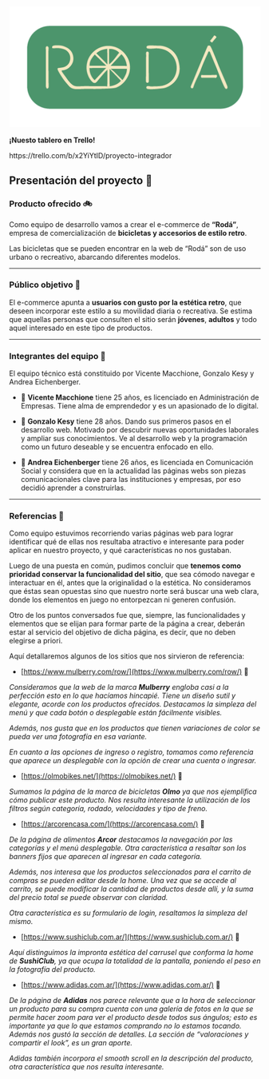 ![](https://github.com/gonzalokesy/grupo_1_roda/blob/master/design/Logo.png)

**¡Nuesto tablero en Trello!**
<p> https://trello.com/b/x2YiYtID/proyecto-integrador </p>

## **Presentación del proyecto** :rocket:

### Producto ofrecido :bike:

Como equipo de desarrollo vamos a crear el e-commerce de **“Rodá”**, empresa de comercialización de **bicicletas y accesorios de estilo retro**.

Las bicicletas que se pueden encontrar en la web de “Rodá” son de uso urbano o recreativo, abarcando diferentes modelos.  


***
  

### Público objetivo :open_hands:

El e-commerce apunta a **usuarios con gusto por la estética retro**, que deseen incorporar este estilo a su movilidad diaria o recreativa. Se estima que aquellas personas que consulten el sitio serán **jóvenes**, **adultos** y todo aquel interesado en este tipo de productos.

***  

### Integrantes del equipo :muscle:

El equipo técnico está constituido por Vicente Macchione, Gonzalo Kesy y Andrea Eichenberger.

- :boy: **Vicente Macchione** tiene 25 años, es licenciado en Administración de Empresas. Tiene alma de emprendedor y es un apasionado de lo digital.

- :boy: **Gonzalo Kesy** tiene 28 años. Dando sus primeros pasos en el desarrollo web. Motivado por descubrir nuevas oportunidades laborales y ampliar sus conocimientos. Ve al desarrollo web y la programación como un futuro deseable y se encuentra enfocado en ello.

- :raising_hand: **Andrea Eichenberger** tiene 26 años, es licenciada en Comunicación Social y considera que en la actualidad las páginas webs son piezas comunicacionales clave para las instituciones y empresas, por eso decidió aprender a construirlas.

***

### Referencias :mag_right:

Como equipo estuvimos recorriendo varias páginas web para lograr identificar qué de ellas nos resultaba atractivo e interesante para poder aplicar en nuestro proyecto, y qué características no nos gustaban.

Luego de una puesta en común, pudimos concluir que **tenemos como prioridad conservar la funcionalidad del sitio**, que sea cómodo navegar e interactuar en él, antes que la originalidad o la estética. No consideramos que éstas sean opuestas sino que nuestro norte será buscar una web clara, donde los elementos en juego no entorpezcan ni generen confusión.

Otro de los puntos conversados fue que, siempre, las funcionalidades y elementos que se elijan para formar parte de la página a crear, deberán estar al servicio del objetivo de dicha página, es decir, que no deben elegirse a priori.

Aquí detallaremos algunos de los sitios que nos sirvieron de referencia:
  
  
  
 - [https://www.mulberry.com/row/](https://www.mulberry.com/row/) :handbag:

*Consideramos que la web de la marca **Mulberry** engloba casi a la perfección esto en lo que hacíamos hincapié. Tiene un diseño sutil y elegante, acorde con los productos ofrecidos. Destacamos la simpleza del menú y que cada botón o desplegable están fácilmente visibles.*

*Además, nos gusta que en los productos que tienen variaciones de color se pueda ver una fotografía en esa variante.*

*En cuanto a las opciones de ingreso o registro, tomamos como referencia que aparece un desplegable con la opción de crear una cuenta o ingresar.*



 - [https://olmobikes.net/](https://olmobikes.net/) :mountain_bicyclist:

*Sumamos la página de la marca de bicicletas **Olmo** ya que nos ejemplifica cómo publicar este producto. Nos resulta interesante la utilización de los filtros según categoría, rodado, velocidades y tipo de freno.*



 - [https://arcorencasa.com/](https://arcorencasa.com/) :chocolate_bar:

*De la página de alimentos **Arcor** destacamos la navegación por las categorías y el menú desplegable. Otra característica a resaltar son los banners fijos que aparecen al ingresar en cada categoría.*

*Además, nos interesa que los productos seleccionados para el carrito de compras se pueden editar desde la home. Una vez que se accede al carrito, se puede modificar la cantidad de productos desde allí, y la suma del precio total se puede observar con claridad.*

*Otra característica es su formulario de login, resaltamos la simpleza del mismo.*

 - [https://www.sushiclub.com.ar/](https://www.sushiclub.com.ar/) :sushi:

*Aquí distinguimos la impronta estética del carrusel que conforma la home de **SushiClub**, ya que ocupa la totalidad de la pantalla, poniendo el peso en la fotografía del producto.*

 - [https://www.adidas.com.ar/](https://www.adidas.com.ar/) :runner:

*De la página de **Adidas** nos parece relevante que a la hora de seleccionar un producto para su compra cuenta con una galería de fotos en la que se permite hacer zoom para ver el producto desde todos sus ángulos; esto es importante ya que lo que estamos comprando no lo estamos tocando. Además nos gustó la sección de detalles. La sección de “valoraciones y compartir el look”, es un gran aporte.*

*Adidas también incorpora el smooth scroll en la descripción del producto, otra característica que nos resulta interesante.*
